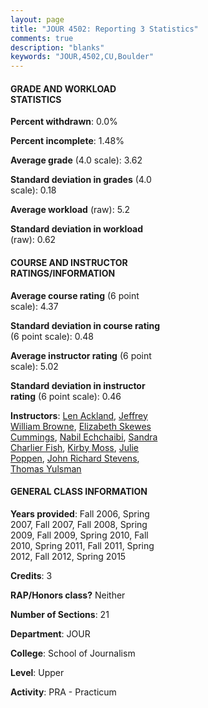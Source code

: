```yaml
---
layout: page
title: "JOUR 4502: Reporting 3 Statistics"
comments: true
description: "blanks"
keywords: "JOUR,4502,CU,Boulder"
---
```

<head>
<script src="https://ajax.googleapis.com/ajax/libs/jquery/2.1.3/jquery.min.js"></script>
<script src="https://dl.dropboxusercontent.com/s/pc42nxpaw1ea4o9/highcharts.js?dl=0"></script>
<!-- <script src="../assets/js/highcharts.js"></script> -->
<style type="text/css">@font-face {
	font-family: "Bebas Neue";
	src: url(https://www.filehosting.org/file/details/544349/BebasNeue Regular.otf) format("opentype");
	}
	h1.Bebas { 
		font-family: "Bebas Neue", Verdana, Tahoma;
	}
</style>
</head>
<body>
	<div id="container" style="float: right; width: 45%; height: 88%; margin-left: 2.5%; margin-right: 2.5%;"></div>
	<script language="JavaScript">
		$(document).ready(function() {
		var chart = {type: 'column'};
		var title = {text: 'Grade Distribution'};
		var xAxis = {categories: ['A','B','C','D','F'],crosshair: true};
		var yAxis = {min: 0,title: {text: 'Percentage'}};
		var tooltip = {headerFormat: '<center><b><span style="font-size:20px">{point.key}</span></b></center>',
		               pointFormat: '<td style="padding:0"><b>{point.y:.1f}%</b></td>',
		               footerFormat: '</table>',shared: true,useHTML: true};
		var plotOptions = {column: {pointPadding: 0.0,borderWidth: 0}};  
		var credits = {enabled: false};var series= [{name: 'Percent',data: [74.74,19.48,4.44,0.28,1.05,]}];
		var json = {};
		json.chart = chart;
		json.title = title;
		json.tooltip = tooltip;
		json.xAxis = xAxis;
		json.yAxis = yAxis;  
		json.series = series;
		json.plotOptions = plotOptions;  
		json.credits = credits;
		$('#container').highcharts(json);
	});
	</script>
</body>
			   
#### GRADE AND WORKLOAD STATISTICS

**Percent withdrawn**: 0.0%

**Percent incomplete**: 1.48%

**Average grade** (4.0 scale): 3.62

**Standard deviation in grades** (4.0 scale): 0.18

**Average workload** (raw): 5.2

**Standard deviation in workload** (raw): 0.62

#### COURSE AND INSTRUCTOR RATINGS/INFORMATION

**Average course rating** (6 point scale): 4.37

**Standard deviation in course rating** (6 point scale): 0.48

**Average instructor rating** (6 point scale): 5.02

**Standard deviation in instructor rating** (6 point scale): 0.46

**Instructors**: <a href='../../instructors/Len_Ackland'>Len Ackland</a>, <a href='../../instructors/Jeffrey_William_Browne'>Jeffrey William Browne</a>, <a href='../../instructors/Elizabeth_Skewes_Cummings'>Elizabeth Skewes Cummings</a>, <a href='../../instructors/Nabil_Echchaibi'>Nabil Echchaibi</a>, <a href='../../instructors/Sandra_Charlier_Fish'>Sandra Charlier Fish</a>, <a href='../../instructors/Kirby_Moss'>Kirby Moss</a>, <a href='../../instructors/Julie_Poppen'>Julie Poppen</a>, <a href='../../instructors/John_Richard_Stevens'>John Richard Stevens</a>, <a href='../../instructors/Thomas_Yulsman'>Thomas Yulsman</a>

#### GENERAL CLASS INFORMATION

**Years provided**: Fall 2006, Spring 2007, Fall 2007, Fall 2008, Spring 2009, Fall 2009, Spring 2010, Fall 2010, Spring 2011, Fall 2011, Spring 2012, Fall 2012, Spring 2015

**Credits**: 3

**RAP/Honors class?** Neither

**Number of Sections**: 21

**Department**: JOUR

**College**: School of Journalism

**Level**: Upper

**Activity**: PRA - Practicum

